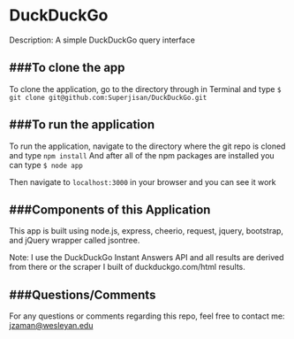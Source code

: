 DuckDuckGo
==========

Description: A simple DuckDuckGo query interface

###To clone the app
------
To clone the application, go to the directory through in Terminal and type 
`$ git clone git@github.com:Superjisan/DuckDuckGo.git `

###To run the application
-----
To run the application, navigate to the directory where the git repo is cloned and type
`npm install`
And after all of the npm packages are installed you can type
`$ node app`

Then navigate to `localhost:3000` in your browser and you can see it work

###Components of this Application
------
This app is built using node.js, express, cheerio, request, jquery, bootstrap, and jQuery wrapper called jsontree.

Note: I use the DuckDuckGo Instant Answers API and all results are derived from there or the scraper I built of duckduckgo.com/html results.

###Questions/Comments
------
For any questions or comments regarding this repo, feel free to contact me: jzaman@wesleyan.edu
